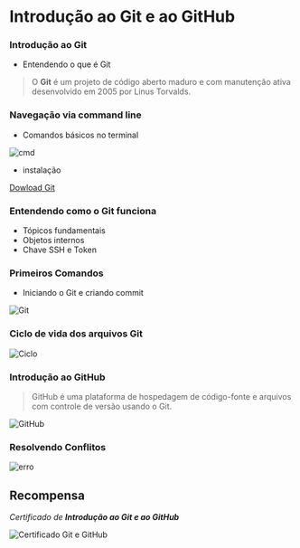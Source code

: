 # Introdução ao Git e ao GitHub

### Introdução ao Git

- Entendendo o que é Git

> O **Git** é um projeto de código aberto maduro e com manutenção ativa desenvolvido em 2005 por Linus Torvalds.


### Navegação via command line

 - Comandos básicos no terminal
 
![cmd](https://i.ibb.co/HVgGGLd/cmd.png)


 - instalação
 
[Dowload Git](https://git-scm.com/downloads)


### Entendendo como o Git funciona

 - Tópicos fundamentais
 - Objetos internos
 - Chave SSH e Token


### Primeiros Comandos

 - Iniciando o Git e criando commit
 
![Git](https://i.ibb.co/0qpShFS/git.png)

### Ciclo de vida dos arquivos Git

![Ciclo](https://i.ibb.co/vYJpCtT/ciclo.png)

### Introdução ao GitHub

> GitHub é uma plataforma de hospedagem de código-fonte e arquivos com controle de versão usando o Git.

![GitHub](https://i.ibb.co/tpHbdYD/github.png)


### Resolvendo Conflitos

![erro](https://i.ibb.co/zF1RHQj/erro.png)


## Recompensa

*Certificado de **Introdução ao Git e ao GitHub***

![Certificado Git e GitHub](https://i.ibb.co/J3rxY6Y/certificado2.png)
